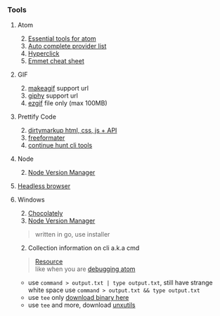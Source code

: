 ### Tools

1.  Atom

    2. [Essential tools for atom](https://www.sitepoint.com/10-essential-atom-add-ons/)
    2. [Auto complete provider list](https://github.com/atom/autocomplete-plus/wiki/Autocomplete-Providers)
    2. [Hyperclick](https://atom.io/packages/hyperclick)
    2. [Emmet cheat sheet](https://docs.emmet.io/cheat-sheet/)
1.  GIF

    2.  [makeagif](http://makeagif.com/video-to-gif) support url
    2.  [giphy](https://giphy.com/create/gifmaker) support url
    2.  [ezgif](https://giphy.com/create/gifmaker) file only (max 100MB)
1.  Prettify Code

    2.  [dirtymarkup html, css, js + API](https://dirtymarkup.com/)
    2.  [freeformater](https://www.freeformatter.com)
    2.  [continue hunt cli tools](https://www.google.co.id/search?q=html+pretty+print+npm&oq=html+pretty+print+npm&gs_l=psy-ab.3..33i22i29i30k1.12784.15800.0.16882.9.9.0.0.0.0.283.1215.2j4j2.8.0....0...1.1.64.psy-ab..1.8.1211...0j35i39k1j0i22i10i30k1.7WO0l7iA_WE)
1. Node

   2.  [Node Version Manager](https://github.com/creationix/nvm)
1.  [Headless browser](https://github.com/dhamaniasad/HeadlessBrowsers)
1.  Windows

    2. [Chocolately](https://chocolatey.org/install)
    2. [Node Version Manager](https://github.com/coreybutler/nvm-windows)
    >  written in go, use installer

    2. Collection information on cli a.k.a cmd
    >[Resource](https://stackoverflow.com/questions/796476/displaying-windows-command-prompt-output-and-redirecting-it-to-a-file)  
  like when you are [debugging atom](http://flight-manual.atom.io/hacking-atom/sections/debugging/)

     -  use `command > output.txt | type output.txt`, still have strange white space use `command > output.txt && type output.txt`
     -  use `tee` only [download binary here](https://code.google.com/archive/p/wintee/downloads)
     -  use `tee` and more, download [unxutils](https://stackoverflow.com/a/796492/2368696)
